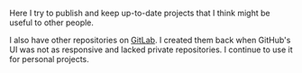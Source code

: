 Here I try to publish and keep up-to-date projects that I think might be useful to other people.

I also have other repositories on [GitLab](https://gitlab.com/beni.trainor.96).
I created them back when GitHub's UI was not as responsive and lacked private
repositories. I continue to use it for personal projects.
